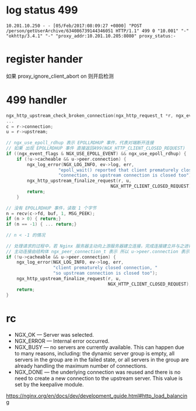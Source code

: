 
# log status 499
```
10.201.10.250 - - [05/Feb/2017:08:09:27 +0800] "POST /person/getUserArchive/634086739144346051 HTTP/1.1" 499 0 "10.001" "-" "okhttp/3.4.1" "-" "proxy_addr:10.201.10.205:8080" proxy_status:-
```

# register hander
如果 proxy_ignore_client_abort on 则开启检测

# 499 handler
```c
ngx_http_upstream_check_broken_connection(ngx_http_request_t *r, ngx_event_t *ev) {
...
c = r->connection;
u = r->upstream;
 
// ngx_use_epoll_rdhup 表示 EPOLLRDHUP 事件，代表对端断开连接
// 如果 出现 EPOLLRDHUP 事件 直接返回499(NGX_HTTP_CLIENT_CLOSED_REQUEST)
if ((ngx_event_flags & NGX_USE_EPOLL_EVENT) && ngx_use_epoll_rdhup) {
    if (!u->cacheable && u->peer.connection) {
        ngx_log_error(NGX_LOG_INFO, ev->log, err,
                    "epoll_wait() reported that client prematurely closed "
                    "connection, so upstream connection is closed too");
        ngx_http_upstream_finalize_request(r, u,
                                        NGX_HTTP_CLIENT_CLOSED_REQUEST);
        return;
    }
  
// 没有 EPOLLRDHUP 事件，读取 1 个字节
n = recv(c->fd, buf, 1, MSG_PEEK);
if (n > 0) { return;}
if (n == -1) { ... return;}
  
// n < -1 的情况
  
// 处理请求的过程中，若 Nginx 服务器主动向上游服务器建立连接，完成连接建立并与之进行通信，这种相对Nginx 服务器来说是一种主动连接，
// 主动连接由结构体 ngx_peer_connection_t 表示 所以 u->peer.connection 表示 upstream 连接仍然还在
if (!u->cacheable && u->peer.connection) {
    ngx_log_error(NGX_LOG_INFO, ev->log, err,
                  "client prematurely closed connection, "
                  "so upstream connection is closed too");
    ngx_http_upstream_finalize_request(r, u,
                                       NGX_HTTP_CLIENT_CLOSED_REQUEST);
    return;
}
```



# rc
- NGX_OK — Server was selected.
- NGX_ERROR — Internal error occurred.
- NGX_BUSY — no servers are currently available. This can happen due to many reasons, including: the dynamic server group is empty, all servers in the group are in the failed state, or all servers in the group are already handling the maximum number of connections.
- NGX_DONE — the underlying connection was reused and there is no need to create a new connection to the upstream server. This value is set by the keepalive module.

https://nginx.org/en/docs/dev/development_guide.html#http_load_balancing
